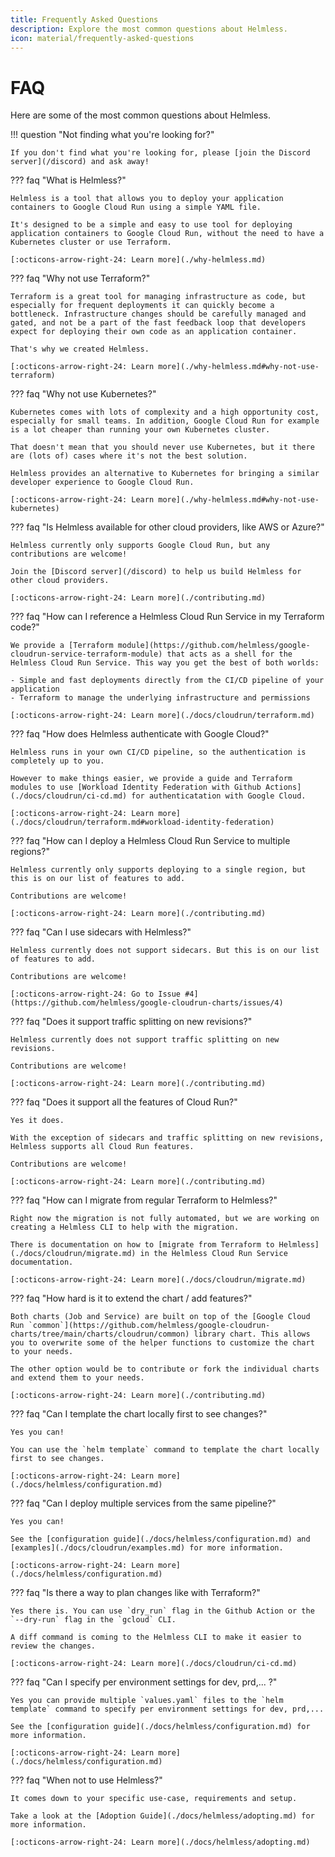 ```yaml
---
title: Frequently Asked Questions
description: Explore the most common questions about Helmless.
icon: material/frequently-asked-questions
---
```


# FAQ

Here are some of the most common questions about Helmless.

!!! question "Not finding what you're looking for?"

    If you don't find what you're looking for, please [join the Discord server](/discord) and ask away!

??? faq "What is Helmless?"

    Helmless is a tool that allows you to deploy your application containers to Google Cloud Run using a simple YAML file.

    It's designed to be a simple and easy to use tool for deploying application containers to Google Cloud Run, without the need to have a Kubernetes cluster or use Terraform.

    [:octicons-arrow-right-24: Learn more](./why-helmless.md)

??? faq "Why not use Terraform?"

    Terraform is a great tool for managing infrastructure as code, but especially for frequent deployments it can quickly become a bottleneck. Infrastructure changes should be carefully managed and gated, and not be a part of the fast feedback loop that developers expect for deploying their own code as an application container.

    That's why we created Helmless.

    [:octicons-arrow-right-24: Learn more](./why-helmless.md#why-not-use-terraform)

??? faq "Why not use Kubernetes?"

    Kubernetes comes with lots of complexity and a high opportunity cost, especially for small teams. In addition, Google Cloud Run for example is a lot cheaper than running your own Kubernetes cluster.

    That doesn't mean that you should never use Kubernetes, but it there are (lots of) cases where it's not the best solution.

    Helmless provides an alternative to Kubernetes for bringing a similar developer experience to Google Cloud Run.

    [:octicons-arrow-right-24: Learn more](./why-helmless.md#why-not-use-kubernetes)

??? faq "Is Helmless available for other cloud providers, like AWS or Azure?"

    Helmless currently only supports Google Cloud Run, but any contributions are welcome!

    Join the [Discord server](/discord) to help us build Helmless for other cloud providers.

    [:octicons-arrow-right-24: Learn more](./contributing.md)

??? faq "How can I reference a Helmless Cloud Run Service in my Terraform code?"

    We provide a [Terraform module](https://github.com/helmless/google-cloudrun-service-terraform-module) that acts as a shell for the Helmless Cloud Run Service. This way you get the best of both worlds:

    - Simple and fast deployments directly from the CI/CD pipeline of your application
    - Terraform to manage the underlying infrastructure and permissions

    [:octicons-arrow-right-24: Learn more](./docs/cloudrun/terraform.md)

??? faq "How does Helmless authenticate with Google Cloud?"

    Helmless runs in your own CI/CD pipeline, so the authentication is completely up to you.

    However to make things easier, we provide a guide and Terraform modules to use [Workload Identity Federation with Github Actions](./docs/cloudrun/ci-cd.md) for authenticatation with Google Cloud.

    [:octicons-arrow-right-24: Learn more](./docs/cloudrun/terraform.md#workload-identity-federation)

??? faq "How can I deploy a Helmless Cloud Run Service to multiple regions?"

    Helmless currently only supports deploying to a single region, but this is on our list of features to add.

    Contributions are welcome!

    [:octicons-arrow-right-24: Learn more](./contributing.md)

??? faq "Can I use sidecars with Helmless?"

    Helmless currently does not support sidecars. But this is on our list of features to add.

    Contributions are welcome!

    [:octicons-arrow-right-24: Go to Issue #4](https://github.com/helmless/google-cloudrun-charts/issues/4)

??? faq "Does it support traffic splitting on new revisions?"

    Helmless currently does not support traffic splitting on new revisions.

    Contributions are welcome!

    [:octicons-arrow-right-24: Learn more](./contributing.md)

??? faq "Does it support all the features of Cloud Run?"

    Yes it does.

    With the exception of sidecars and traffic splitting on new revisions, Helmless supports all Cloud Run features.

    Contributions are welcome!

    [:octicons-arrow-right-24: Learn more](./contributing.md)

??? faq "How can I migrate from regular Terraform to Helmless?"

    Right now the migration is not fully automated, but we are working on creating a Helmless CLI to help with the migration.

    There is documentation on how to [migrate from Terraform to Helmless](./docs/cloudrun/migrate.md) in the Helmless Cloud Run Service documentation.

    [:octicons-arrow-right-24: Learn more](./docs/cloudrun/migrate.md)

??? faq "How hard is it to extend the chart / add features?"

    Both charts (Job and Service) are built on top of the [Google Cloud Run `common`](https://github.com/helmless/google-cloudrun-charts/tree/main/charts/cloudrun/common) library chart. This allows you to overwrite some of the helper functions to customize the chart to your needs.

    The other option would be to contribute or fork the individual charts and extend them to your needs.

    [:octicons-arrow-right-24: Learn more](./contributing.md)

??? faq "Can I template the chart locally first to see changes?"

    Yes you can!

    You can use the `helm template` command to template the chart locally first to see changes.

    [:octicons-arrow-right-24: Learn more](./docs/helmless/configuration.md)

??? faq "Can I deploy multiple services from the same pipeline?"

    Yes you can!

    See the [configuration guide](./docs/helmless/configuration.md) and [examples](./docs/cloudrun/examples.md) for more information.

    [:octicons-arrow-right-24: Learn more](./docs/helmless/configuration.md)

??? faq "Is there a way to plan changes like with Terraform?"

    Yes there is. You can use `dry_run` flag in the Github Action or the `--dry-run` flag in the `gcloud` CLI.

    A diff command is coming to the Helmless CLI to make it easier to review the changes.

    [:octicons-arrow-right-24: Learn more](./docs/cloudrun/ci-cd.md)

??? faq "Can I specify per environment settings for dev, prd,... ?"

    Yes you can provide multiple `values.yaml` files to the `helm template` command to specify per environment settings for dev, prd,...

    See the [configuration guide](./docs/helmless/configuration.md) for more information.

    [:octicons-arrow-right-24: Learn more](./docs/helmless/configuration.md)

??? faq "When not to use Helmless?"

    It comes down to your specific use-case, requirements and setup.

    Take a look at the [Adoption Guide](./docs/helmless/adopting.md) for more information.

    [:octicons-arrow-right-24: Learn more](./docs/helmless/adopting.md)
